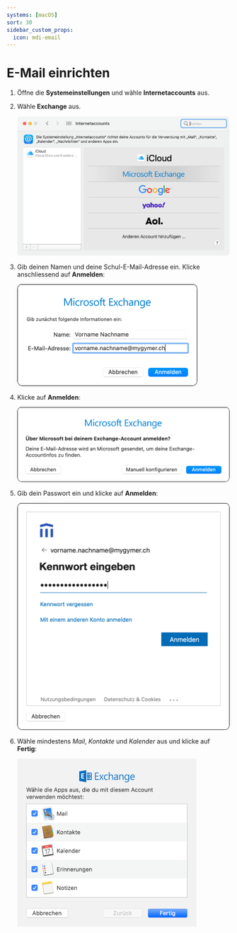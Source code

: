 ```yaml
---
systems: [macOS]
sort: 30
sidebar_custom_props:
  icon: mdi-email
---
```


# E-Mail einrichten




1. Öffne die __Systemeinstellungen__ und wähle __Internetaccounts__ aus.

2. Wähle __Exchange__ aus.

    ![](./email-1.png)

3. Gib deinen Namen und deine Schul-E-Mail-Adresse ein. Klicke anschliessend auf __Anmelden__:

    ![](./email-2.png)

4. Klicke auf __Anmelden__:

    ![](./email-3.png)

5. Gib dein Passwort ein und klicke auf __Anmelden__:

    ![](./email-4.png)

6. Wähle mindestens _Mail_, _Kontakte_ und _Kalender_ aus und klicke auf __Fertig__:

    ![](./email-5.png)
